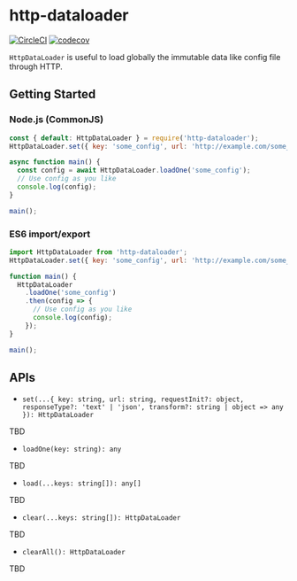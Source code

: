 # http-dataloader

[![CircleCI](https://circleci.com/gh/ttokutake/http-dataloader.svg?style=svg)](https://circleci.com/gh/ttokutake/http-dataloader)
[![codecov](https://codecov.io/gh/ttokutake/http-dataloader/branch/master/graph/badge.svg)](https://codecov.io/gh/ttokutake/http-dataloader)

`HttpDataLoader` is useful to load globally the immutable data like config file through HTTP.

## Getting Started

### Node.js (CommonJS)

```js
const { default: HttpDataLoader } = require('http-dataloader');
HttpDataLoader.set({ key: 'some_config', url: 'http://example.com/some_config.json' });

async function main() {
  const config = await HttpDataLoader.loadOne('some_config');
  // Use config as you like
  console.log(config);
}

main();
```

### ES6 import/export

```js
import HttpDataLoader from 'http-dataloader';
HttpDataLoader.set({ key: 'some_config', url: 'http://example.com/some_config.json' });

function main() {
  HttpDataLoader
    .loadOne('some_config')
    .then(config => {
      // Use config as you like
      console.log(config);
    });
}

main();
```

## APIs

- `set(...{ key: string, url: string, requestInit?: object, responseType?: 'text' | 'json', transform?: string | object => any }): HttpDataLoader`

TBD

- `loadOne(key: string): any`

TBD

- `load(...keys: string[]): any[]`

TBD

- `clear(...keys: string[]): HttpDataLoader`

TBD

- `clearAll(): HttpDataLoader`

TBD
